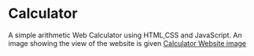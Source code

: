 # Calculator
A simple arithmetic  Web Calculator using HTML,CSS and JavaScript.
An image showing the view of the website is given
[Calculator Website image](https://github.com/Jyoti-Chaurasia/Calculator/blob/main/Calculator.png)
